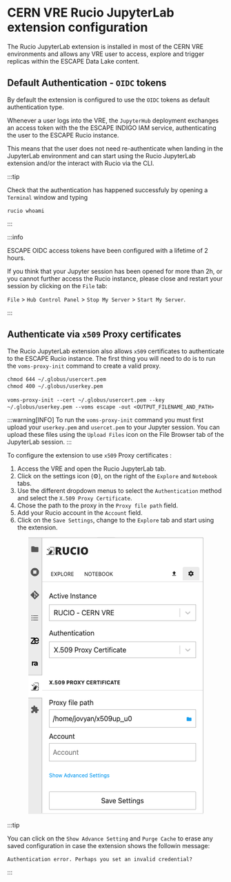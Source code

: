 # CERN VRE Rucio JupyterLab extension configuration

The Rucio JupyterLab extension is installed in most of the CERN VRE environments and allows any VRE user to access, explore and trigger replicas within the ESCAPE Data Lake content. 

## Default Authentication - `OIDC` tokens

By default the extension is configured to use the `OIDC` tokens as default authentication type. 

Whenever a user logs into the VRE, the `JupyterHub` deployment exchanges an access token with the the ESCAPE INDIGO IAM service, authenticating the user to the ESCAPE Rucio instance.

This means that the user does not need re-authenticate when landing in the JupyterLab environment and can start using the Rucio JupyterLab extension and/or the interact with Rucio via the CLI.

:::tip

Check that the authentication has happened successfuly by opening a `Terminal` window and typing 
```bash=
rucio whoami
```

:::

:::info

ESCAPE OIDC access tokens have been configured with a lifetime of 2 hours. 

If you think that your Jupyter session has been opened for more than 2h, or you cannot further access the Rucio instance, please close and restart your session by clicking on the `File` tab:

`File` > `Hub Control Panel` > `Stop My Server` > `Start My Server`.

:::

## Authenticate via `x509` Proxy certificates 

The Rucio JupyterLab extension also allows `x509` certificates to authenticate to the ESCAPE Rucio instance. The first thing you will need to do is to run the `voms-proxy-init` command to create a valid proxy.

```
chmod 644 ~/.globus/usercert.pem
chmod 400 ~/.globus/userkey.pem

voms-proxy-init --cert ~/.globus/usercert.pem --key ~/.globus/userkey.pem --voms escape -out <OUTPUT_FILENAME_AND_PATH> 
```
:::warning[INFO]
To run the `voms-proxy-init` command you must first upload your `userkey.pem` and `usercet.pem` to your Jupyter session.
You can upload these files using  the `Upload Files` icon on the File Browser tab of the JupyterLab session.
:::

To configure the extension to use `x509` Proxy certificates :

1. Access the VRE and open the Rucio JupyterLab tab.
2. Click on the settings icon (⚙️), on the right of the `Explore` and `Notebook` tabs.
3. Use the different dropdown menus to select the `Authentication` method and select the `X.509 Proxy Certificate`.
4. Chose the path to the proxy in the `Proxy file path` field. 
5. Add your Rucio account in the `Account` field.
6. Click on the `Save Settings`, change to the `Explore` tab and start using the extension.

<p align="center">
    <img src="../../../images/rucio_ext_x509config.png" />
</p>

:::tip

You can click on the `Show Advance Setting` and `Purge Cache` to erase any saved configuration in case the extension shows the followin message:
```bash=
Authentication error. Perhaps you set an invalid credential?
```

:::